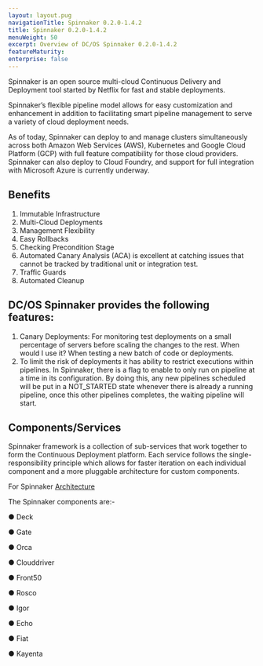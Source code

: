 ```yaml
---
layout: layout.pug
navigationTitle: Spinnaker 0.2.0-1.4.2
title: Spinnaker 0.2.0-1.4.2
menuWeight: 50
excerpt: Overview of DC/OS Spinnaker 0.2.0-1.4.2
featureMaturity:
enterprise: false
---
```



Spinnaker is an open source multi-cloud Continuous Delivery and Deployment tool started by Netflix for fast and stable deployments.

Spinnaker’s flexible pipeline model allows for easy customization and enhancement in addition to facilitating smart pipeline management to serve a variety of cloud deployment needs.

As of today, Spinnaker can deploy to and manage clusters simultaneously across both Amazon Web Services (AWS), Kubernetes and Google Cloud Platform (GCP) with full feature compatibility for those cloud providers. Spinnaker can also deploy to Cloud Foundry, and support for full integration with Microsoft Azure is currently underway.

## Benefits

1. Immutable Infrastructure
2. Multi-Cloud Deployments
3. Management Flexibility
4. Easy Rollbacks
5. Checking Precondition Stage
6. Automated Canary Analysis (ACA) is excellent at catching issues that cannot be tracked by traditional unit or integration test.
7. Traffic Guards
8. Automated Cleanup


## DC/OS Spinnaker provides the following features:
1. Canary Deployments: For monitoring test deployments on a small percentage of servers before scaling the changes to the rest. When would I use it? When testing a new batch of code or deployments.
2. To limit the risk of deployments it has ability to restrict executions within pipelines. In Spinnaker, there is a flag to enable to only run on pipeline at a time in its configuration. By doing this, any new pipelines scheduled will be put in a NOT_STARTED state whenever there is already a running pipeline, once this other pipelines completes, the waiting pipeline will start.

## Components/Services
Spinnaker framework is a collection of sub-services that work together to form the Continuous Deployment platform. Each service follows the single-responsibility principle which allows for faster iteration on each individual component and a more pluggable architecture for custom components.

For Spinnaker [Architecture](https://www.spinnaker.io/reference/architecture/)

The Spinnaker components are:-

● Deck

● Gate

● Orca

● Clouddriver

● Front50

● Rosco

● Igor

● Echo

● Fiat

● Kayenta
